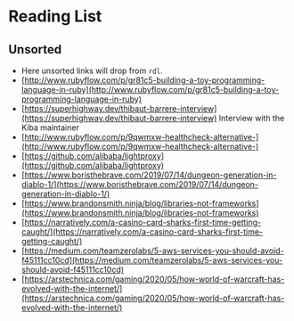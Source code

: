 # Reading List

## Unsorted

* Here unsorted links will drop from `rdl`.
* [http://www.rubyflow.com/p/gr81c5-building-a-toy-programming-language-in-ruby](http://www.rubyflow.com/p/gr81c5-building-a-toy-programming-language-in-ruby) 
* [https://superhighway.dev/thibaut-barrere-interview](https://superhighway.dev/thibaut-barrere-interview) Interview with the Kiba maintainer
* [http://www.rubyflow.com/p/9qwmxw-healthcheck-alternative-](http://www.rubyflow.com/p/9qwmxw-healthcheck-alternative-) 
* [https://github.com/alibaba/lightproxy](https://github.com/alibaba/lightproxy) 
* [https://www.boristhebrave.com/2019/07/14/dungeon-generation-in-diablo-1/](https://www.boristhebrave.com/2019/07/14/dungeon-generation-in-diablo-1/) 
* [https://www.brandonsmith.ninja/blog/libraries-not-frameworks](https://www.brandonsmith.ninja/blog/libraries-not-frameworks) 
* [https://narratively.com/a-casino-card-sharks-first-time-getting-caught/](https://narratively.com/a-casino-card-sharks-first-time-getting-caught/) 
* [https://medium.com/teamzerolabs/5-aws-services-you-should-avoid-f45111cc10cd](https://medium.com/teamzerolabs/5-aws-services-you-should-avoid-f45111cc10cd) 
* [https://arstechnica.com/gaming/2020/05/how-world-of-warcraft-has-evolved-with-the-internet/](https://arstechnica.com/gaming/2020/05/how-world-of-warcraft-has-evolved-with-the-internet/) 
